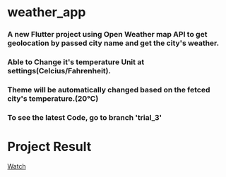 # weather_app
### A new Flutter project using Open Weather map API to get geolocation by passed city name and get the city's weather.

### Able to Change it's temperature Unit at settings(Celcius/Fahrenheit).

### Theme will be automatically changed based on the fetced city's temperature.(20℃)

### To see the latest Code, go to branch 'trial_3'

# Project Result
[Watch](https://sisupage.notion.site/Flutter-weather-provider-project-9559e3bfaa434d75b9f197a5eb133368)
